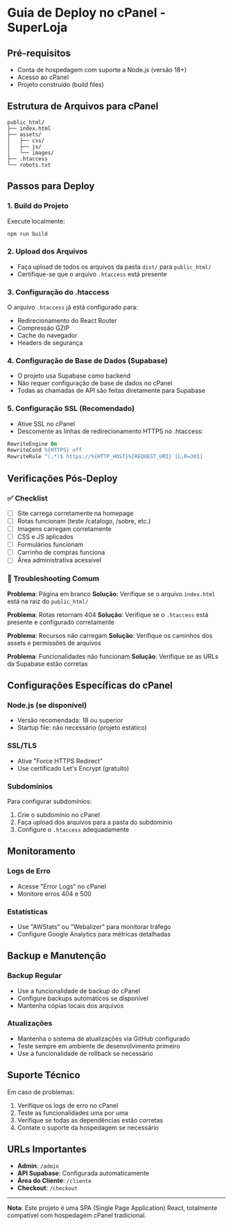 # Guia de Deploy no cPanel - SuperLoja

## Pré-requisitos
- Conta de hospedagem com suporte a Node.js (versão 18+)
- Acesso ao cPanel
- Projeto construído (build files)

## Estrutura de Arquivos para cPanel

```
public_html/
├── index.html
├── assets/
│   ├── css/
│   ├── js/
│   └── images/
├── .htaccess
└── robots.txt
```

## Passos para Deploy

### 1. Build do Projeto
Execute localmente:
```bash
npm run build
```

### 2. Upload dos Arquivos
- Faça upload de todos os arquivos da pasta `dist/` para `public_html/`
- Certifique-se que o arquivo `.htaccess` está presente

### 3. Configuração do .htaccess
O arquivo `.htaccess` já está configurado para:
- Redirecionamento do React Router
- Compressão GZIP
- Cache do navegador
- Headers de segurança

### 4. Configuração de Base de Dados (Supabase)
- O projeto usa Supabase como backend
- Não requer configuração de base de dados no cPanel
- Todas as chamadas de API são feitas diretamente para Supabase

### 5. Configuração SSL (Recomendado)
- Ative SSL no cPanel
- Descomente as linhas de redirecionamento HTTPS no .htaccess:
```apache
RewriteEngine On
RewriteCond %{HTTPS} off
RewriteRule ^(.*)$ https://%{HTTP_HOST}%{REQUEST_URI} [L,R=301]
```

## Verificações Pós-Deploy

### ✅ Checklist
- [ ] Site carrega corretamente na homepage
- [ ] Rotas funcionam (teste /catalogo, /sobre, etc.)
- [ ] Imagens carregam corretamente
- [ ] CSS e JS aplicados
- [ ] Formulários funcionam
- [ ] Carrinho de compras funciona
- [ ] Área administrativa acessível

### 🔧 Troubleshooting Comum

**Problema**: Página em branco
**Solução**: Verifique se o arquivo `index.html` está na raiz do `public_html/`

**Problema**: Rotas retornam 404
**Solução**: Verifique se o `.htaccess` está presente e configurado corretamente

**Problema**: Recursos não carregam
**Solução**: Verifique os caminhos dos assets e permissões de arquivos

**Problema**: Funcionalidades não funcionam
**Solução**: Verifique se as URLs da Supabase estão corretas

## Configurações Específicas do cPanel

### Node.js (se disponível)
- Versão recomendada: 18 ou superior
- Startup file: não necessário (projeto estático)

### SSL/TLS
- Ative "Force HTTPS Redirect"
- Use certificado Let's Encrypt (gratuito)

### Subdomínios
Para configurar subdomínios:
1. Crie o subdomínio no cPanel
2. Faça upload dos arquivos para a pasta do subdomínio
3. Configure o `.htaccess` adequadamente

## Monitoramento

### Logs de Erro
- Acesse "Error Logs" no cPanel
- Monitore erros 404 e 500

### Estatísticas
- Use "AWStats" ou "Webalizer" para monitorar tráfego
- Configure Google Analytics para métricas detalhadas

## Backup e Manutenção

### Backup Regular
- Use a funcionalidade de backup do cPanel
- Configure backups automáticos se disponível
- Mantenha cópias locais dos arquivos

### Atualizações
- Mantenha o sistema de atualizações via GitHub configurado
- Teste sempre em ambiente de desenvolvimento primeiro
- Use a funcionalidade de rollback se necessário

## Suporte Técnico

Em caso de problemas:
1. Verifique os logs de erro no cPanel
2. Teste as funcionalidades uma por uma
3. Verifique se todas as dependências estão corretas
4. Contate o suporte da hospedagem se necessário

## URLs Importantes

- **Admin**: `/admin`
- **API Supabase**: Configurada automaticamente
- **Área do Cliente**: `/cliente`
- **Checkout**: `/checkout`

---

**Nota**: Este projeto é uma SPA (Single Page Application) React, totalmente compatível com hospedagem cPanel tradicional.